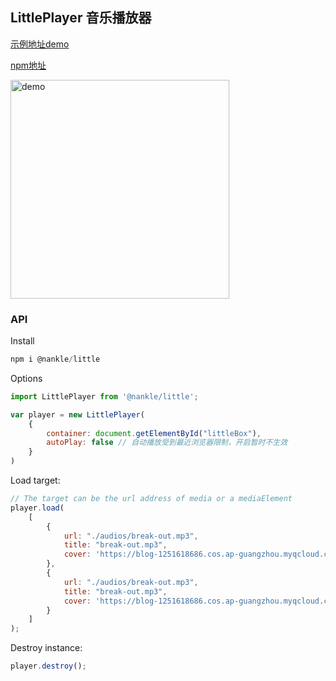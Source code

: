## LittlePlayer 音乐播放器


[示例地址demo](http://little.hanlinbo.top/)

[npm地址](./docs/demo.png)

<img src="https://blog-1251618686.cos.ap-guangzhou.myqcloud.com/abouts/little.png" width="350px" alt="demo">

### API

Install

```javascript
npm i @nankle/little
```

Options

```javascript
import LittlePlayer from '@nankle/little';

var player = new LittlePlayer(
    {
        container: document.getElementById("littleBox"),
        autoPlay: false // 自动播放受到最近浏览器限制，开启暂时不生效
    }
)
```

Load target:

```javascript
// The target can be the url address of media or a mediaElement
player.load(
    [
        {
            url: "./audios/break-out.mp3",
            title: "break-out.mp3",
            cover: 'https://blog-1251618686.cos.ap-guangzhou.myqcloud.com/abouts/covers/break-out.png'
        },
        {
            url: "./audios/break-out.mp3",
            title: "break-out.mp3",
            cover: 'https://blog-1251618686.cos.ap-guangzhou.myqcloud.com/abouts/covers/break-out.png'
        }
    ]
);
```

Destroy instance:
```javascript
player.destroy();
```
